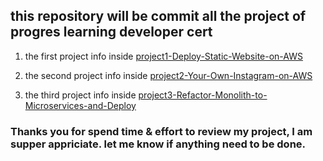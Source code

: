 ## this repository will be commit all the project of progres learning developer cert
1. the first project info inside [project1-Deploy-Static-Website-on-AWS](project1-Deploy-Static-Website-on-AWS)

2. the second project info inside [project2-Your-Own-Instagram-on-AWS](project2-Your-Own-Instagram-on-AWS)

3. the third project info inside [project3-Refactor-Monolith-to-Microservices-and-Deploy](project3-Refactor-Monolith-to-Microservices-and-Deploy)

### Thanks you for spend time & effort to review my project, I am supper appriciate. let me know if anything need to be done.